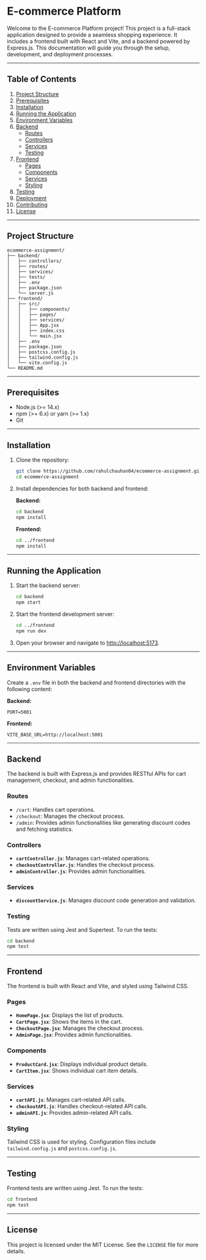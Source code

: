 # E-commerce Platform

Welcome to the E-commerce Platform project! This project is a full-stack application designed to provide a seamless shopping experience. It includes a frontend built with React and Vite, and a backend powered by Express.js. This documentation will guide you through the setup, development, and deployment processes.

---

## Table of Contents

1. [Project Structure](#project-structure)
2. [Prerequisites](#prerequisites)
3. [Installation](#installation)
4. [Running the Application](#running-the-application)
5. [Environment Variables](#environment-variables)
6. [Backend](#backend)
   - [Routes](#routes)
   - [Controllers](#controllers)
   - [Services](#services)
   - [Testing](#testing)
7. [Frontend](#frontend)
   - [Pages](#pages)
   - [Components](#components)
   - [Services](#services-1)
   - [Styling](#styling)
8. [Testing](#testing-1)
9. [Deployment](#deployment)
10. [Contributing](#contributing)
11. [License](#license)

---

## Project Structure

```plaintext
ecommerce-assignment/
├── backend/
│   ├── controllers/
│   ├── routes/
│   ├── services/
│   ├── tests/
│   ├── .env
│   ├── package.json
│   └── server.js
├── frontend/
│   ├── src/
│   │   ├── components/
│   │   ├── pages/
│   │   ├── services/
│   │   ├── App.jsx
│   │   ├── index.css
│   │   └── main.jsx
│   ├── .env
│   ├── package.json
│   ├── postcss.config.js
│   ├── tailwind.config.js
│   └── vite.config.js
└── README.md
```

---

## Prerequisites

- Node.js (>= 14.x)
- npm (>= 6.x) or yarn (>= 1.x)
- Git

---

## Installation

1. Clone the repository:

   ```bash
   git clone https://github.com/rahulchauhan04/ecommerce-assignment.git
   cd ecommerce-assignment
   ```

2. Install dependencies for both backend and frontend:

   **Backend:**
   ```bash
   cd backend
   npm install
   ```

   **Frontend:**
   ```bash
   cd ../frontend
   npm install
   ```

---

## Running the Application

1. Start the backend server:

   ```bash
   cd backend
   npm start
   ```

2. Start the frontend development server:

   ```bash
   cd ../frontend
   npm run dev
   ```

3. Open your browser and navigate to [http://localhost:5173](http://localhost:5173).

---

## Environment Variables

Create a `.env` file in both the backend and frontend directories with the following content:

**Backend:**
```env
PORT=5001
```

**Frontend:**
```env
VITE_BASE_URL=http://localhost:5001
```

---

## Backend

The backend is built with Express.js and provides RESTful APIs for cart management, checkout, and admin functionalities.

### Routes

- `/cart`: Handles cart operations.
- `/checkout`: Manages the checkout process.
- `/admin`: Provides admin functionalities like generating discount codes and fetching statistics.

### Controllers

- **`cartController.js`**: Manages cart-related operations.
- **`checkoutController.js`**: Handles the checkout process.
- **`adminController.js`**: Provides admin functionalities.

### Services

- **`discountService.js`**: Manages discount code generation and validation.

### Testing

Tests are written using Jest and Supertest. To run the tests:

```bash
cd backend
npm test
```

---

## Frontend

The frontend is built with React and Vite, and styled using Tailwind CSS.

### Pages

- **`HomePage.jsx`**: Displays the list of products.
- **`CartPage.jsx`**: Shows the items in the cart.
- **`CheckoutPage.jsx`**: Manages the checkout process.
- **`AdminPage.jsx`**: Provides admin functionalities.

### Components

- **`ProductCard.jsx`**: Displays individual product details.
- **`CartItem.jsx`**: Shows individual cart item details.

### Services

- **`cartAPI.js`**: Manages cart-related API calls.
- **`checkoutAPI.js`**: Handles checkout-related API calls.
- **`adminAPI.js`**: Provides admin-related API calls.

### Styling

Tailwind CSS is used for styling. Configuration files include `tailwind.config.js` and `postcss.config.js`.

---

## Testing

Frontend tests are written using Jest. To run the tests:

```bash
cd frontend
npm test
```

---


## License

This project is licensed under the MIT License. See the `LICENSE` file for more details.

